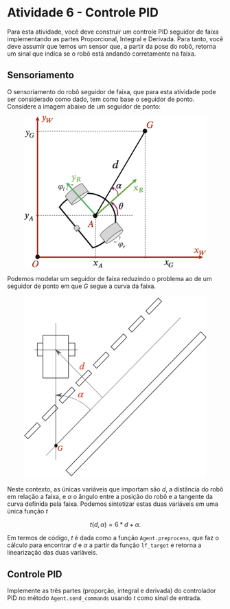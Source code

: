 # Atividade 6 - Controle PID

Para esta atividade, você deve construir um controle PID seguidor de faixa implementando as partes
Proporcional, Integral e Derivada. Para tanto, você deve assumir que temos um sensor que, a partir
da pose do robô, retorna um sinal que indica se o robô está andando corretamente na faixa.

## Sensoriamento

O sensoriamento do robô seguidor de faixa, que para esta atividade pode ser considerado como dado,
tem como base o seguidor de ponto. Considere a imagem abaixo de um seguidor de ponto:

<figure>
  <div style="text-align: center">
  <img src="img/point_following.png" alt="Seguidor de ponto" width="500px">
  </div>
</figure>

Podemos modelar um seguidor de faixa reduzindo o problema ao de um seguidor de ponto em que $`G`$
segue a curva da faixa.

<figure>
  <div style="text-align: center">
  <img src="img/lane_following.png" alt="Seguidor de faixa" width="500px">
  </div>
</figure>

Neste contexto, as únicas variáveis que importam são $`d`$, a distância do robô em relação a faixa,
e $`\alpha`$ o ângulo entre a posição do robô e a tangente da curva definida pela faixa. Podemos
sintetizar estas duas variáveis em uma única função $`t`$

```math
  t(d, \alpha)=6*d+\alpha.
```

Em termos de código, $`t`$ é dada como a função `Agent.preprocess`, que faz o cálculo para
encontrar $`d`$ e $`\alpha`$ a partir da função `lf_target` e retorna a linearização das duas
variáveis.

## Controle PID

Implemente as três partes (proporção, integral e derivada) do controlador PID no método
`Agent.send_commands` usando $`t`$ como sinal de entrada.
